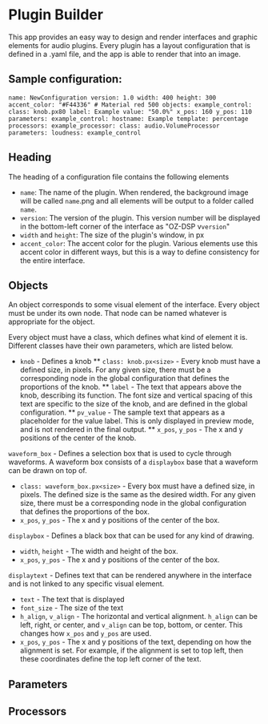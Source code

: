 # Plugin Builder

This app provides an easy way to design and render interfaces and graphic elements for audio plugins. Every plugin has a layout configuration that is defined in a .yaml file, and the app is able to render that into an image.

## Sample configuration:

`
name: NewConfiguration
version: 1.0
width: 400
height: 300
accent_color: "#F44336" # Material red 500
objects:
  example_control:
    class: knob.px80
    label: Example
    value: "50.0%"
    x_pos: 160
    y_pos: 110
parameters:
  example_control:
    hostname: Example
    template: percentage
processors:
  example_processor:
    class: audio.VolumeProcessor
    parameters:
      loudness: example_control
`

## Heading

The heading of a configuration file contains the following elements

* `name`: The name of the plugin. When rendered, the background image will be called `name`.png and all elements will be output to a folder called `name`.
* `version`: The version of the plugin. This version number will be displayed in the bottom-left corner of the interface as "OZ-DSP v`version`"
* `width` and `height`: The size of the plugin's window, in px
* `accent_color`: The accent color for the plugin. Various elements use this accent color in different ways, but this is a way to define consistency for the entire interface.

## Objects

An object corresponds to some visual element of the interface. Every object must be under its own node. That node can be named whatever is appropriate for the object.

Every object must have a class, which defines what kind of element it is. Different classes have their own parameters, which are listed below.

* `knob` - Defines a knob
** `class: knob.px<size>` - Every knob must have a defined size, in pixels. For any given size, there must be a corresponding node in the global configuration that defines the proportions of the knob.
** `label` - The text that appears above the knob, describing its function. The font size and vertical spacing of this text are specific to the size of the knob, and are defined in the global configuration.
** `pv_value` - The sample text that appears as a placeholder for the value label. This is only displayed in preview mode, and is not rendered in the final output.
** `x_pos`, `y_pos` - The x and y positions of the center of the knob.

`waveform_box` - Defines a selection box that is used to cycle through waveforms. A waveform box consists of a `displaybox` base that a waveform can be drawn on top of.
* `class: waveform_box.px<size>` - Every box must have a defined size, in pixels. The defined size is the same as the desired width. For any given size, there must be a corresponding node in the global configuration that defines the proportions of the box.
* `x_pos`, `y_pos` - The x and y positions of the center of the box.

`displaybox` - Defines a black box that can be used for any kind of drawing.
* `width`, `height` - The width and height of the box.
* `x_pos`, `y_pos` - The x and y positions of the center of the box.

`displaytext` - Defines text that can be rendered anywhere in the interface and is not linked to any specific visual element.
* `text` - The text that is displayed
* `font_size` - The size of the text
* `h_align`, `v_align` - The horizontal and vertical alignment. `h_align` can be left, right, or center, and `v_align` can be top, bottom, or center. This changes how `x_pos` and `y_pos` are used.
* `x_pos`, `y_pos` - The x and y positions of the text, depending on how the alignment is set. For example, if the alignment is set to top left, then these coordinates define the top left corner of the text.

## Parameters

## Processors